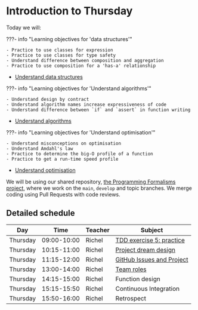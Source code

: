 # Introduction to Thursday

Today we will:

???- info "Learning objectives for 'data structures'"

    - Practice to use classes for expression
    - Practice to use classes for type safety
    - Understand difference between composition and aggregation
    - Practice to use composition for a 'has-a' relationship

- [Understand data structures](data_structures/README.md)

???- info "Learning objectives for 'Understand algorithms'"

    - Understand design by contract
    - Understand algorithm names increase expressiveness of code
    - Understand difference between `if` and `assert` in function writing

- [Understand algorithms](algorithms/README.md)

???- info "Learning objectives for 'Understand optimisation'"

    - Understand misconceptions on optimisation
    - Understand Amdahl's law
    - Practice to determine the big-O profile of a function
    - Practice to get a run-time speed profile

- [Understand optimisation](optimisation/README.md)

We will be using our shared repository,
[the Programming Formalisms project](https://github.com/programming-formalisms/programming_formalisms_project_summer_2024),
where we work on the `main`, `develop` and topic branches.
We merge coding using Pull Requests with code reviews.

## Detailed schedule

Day      |Time       |Teacher|Subject
---------|-----------|-------|-----------------------------------------------------------
Thursday |09:00-10:00|Richel |[TDD exercise 5: practice](https://uppmax.github.io/programming_formalisms/tdd/#exercise-5-practice)
Thursday |10:15-11:00|Richel |[Project dream design](project/dream_design.md)
Thursday |11:15-12:00|Richel |[GitHub Issues and Project](project/project_workflow.md)
Thursday |13:00-14:00|Richel |[Team roles](project/team_roles.md)
Thursday |14:15-15:00|Richel |Function design
Thursday |15:15-15:50|Richel |Continuous Integration
Thursday |15:50-16:00|Richel |Retrospect
